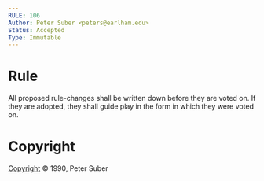 ```yaml
---
RULE: 106
Author: Peter Suber <peters@earlham.edu>
Status: Accepted
Type: Immutable
---
```


# Rule

All proposed rule-changes shall be written down before they are voted on. If they are adopted, they shall guide play in the form in which they were voted on.

# Copyright

[Copyright](http://legacy.earlham.edu/~peters/copyrite.htm) © 1990, Peter Suber
